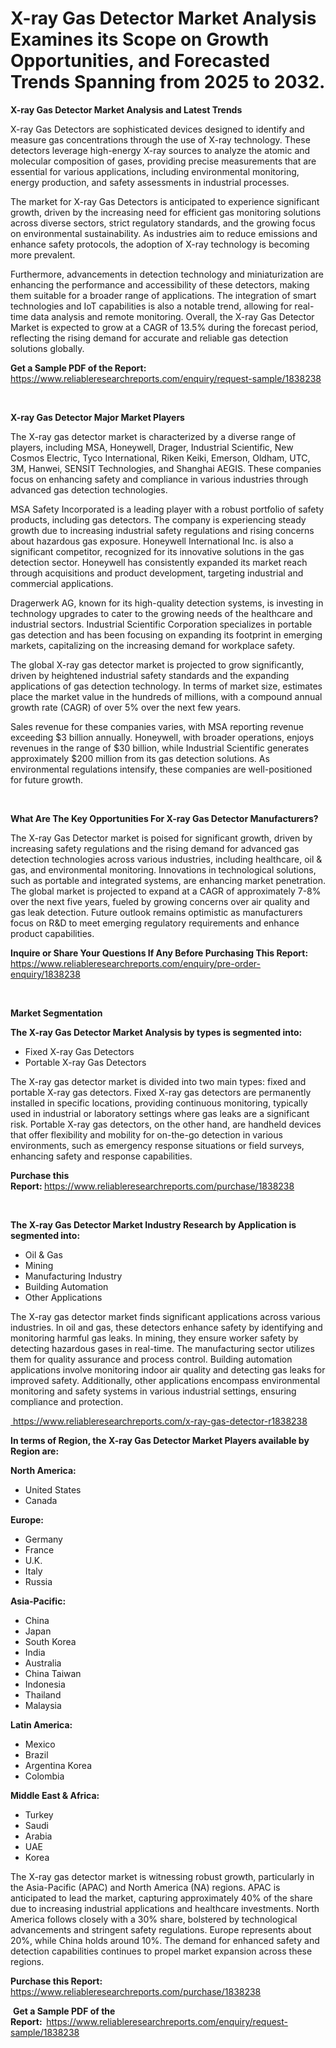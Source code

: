<p><h1>X-ray Gas Detector Market Analysis Examines its Scope on Growth Opportunities, and Forecasted Trends Spanning from 2025 to 2032.</h1></p><p><strong>X-ray Gas Detector Market Analysis and Latest Trends</strong></p>
<p><p>X-ray Gas Detectors are sophisticated devices designed to identify and measure gas concentrations through the use of X-ray technology. These detectors leverage high-energy X-ray sources to analyze the atomic and molecular composition of gases, providing precise measurements that are essential for various applications, including environmental monitoring, energy production, and safety assessments in industrial processes.</p><p>The market for X-ray Gas Detectors is anticipated to experience significant growth, driven by the increasing need for efficient gas monitoring solutions across diverse sectors, strict regulatory standards, and the growing focus on environmental sustainability. As industries aim to reduce emissions and enhance safety protocols, the adoption of X-ray technology is becoming more prevalent.</p><p>Furthermore, advancements in detection technology and miniaturization are enhancing the performance and accessibility of these detectors, making them suitable for a broader range of applications. The integration of smart technologies and IoT capabilities is also a notable trend, allowing for real-time data analysis and remote monitoring. Overall, the X-ray Gas Detector Market is expected to grow at a CAGR of 13.5% during the forecast period, reflecting the rising demand for accurate and reliable gas detection solutions globally.</p></p>
<p><strong>Get a Sample PDF of the Report:&nbsp;</strong> <a href="https://www.reliableresearchreports.com/enquiry/request-sample/1838238?utm_campaign=8&utm_medium=2&utm_source=Github&utm_content=ia&utm_term=16042025&utm_id=x-ray-gas-detector">https://www.reliableresearchreports.com/enquiry/request-sample/1838238</a></p>
<p>&nbsp;</p>
<p><strong>X-ray Gas Detector Major Market Players</strong></p>
<p><p>The X-ray gas detector market is characterized by a diverse range of players, including MSA, Honeywell, Drager, Industrial Scientific, New Cosmos Electric, Tyco International, Riken Keiki, Emerson, Oldham, UTC, 3M, Hanwei, SENSIT Technologies, and Shanghai AEGIS. These companies focus on enhancing safety and compliance in various industries through advanced gas detection technologies.</p><p>MSA Safety Incorporated is a leading player with a robust portfolio of safety products, including gas detectors. The company is experiencing steady growth due to increasing industrial safety regulations and rising concerns about hazardous gas exposure. Honeywell International Inc. is also a significant competitor, recognized for its innovative solutions in the gas detection sector. Honeywell has consistently expanded its market reach through acquisitions and product development, targeting industrial and commercial applications.</p><p>Dragerwerk AG, known for its high-quality detection systems, is investing in technology upgrades to cater to the growing needs of the healthcare and industrial sectors. Industrial Scientific Corporation specializes in portable gas detection and has been focusing on expanding its footprint in emerging markets, capitalizing on the increasing demand for workplace safety.</p><p>The global X-ray gas detector market is projected to grow significantly, driven by heightened industrial safety standards and the expanding applications of gas detection technology. In terms of market size, estimates place the market value in the hundreds of millions, with a compound annual growth rate (CAGR) of over 5% over the next few years.</p><p>Sales revenue for these companies varies, with MSA reporting revenue exceeding $3 billion annually. Honeywell, with broader operations, enjoys revenues in the range of $30 billion, while Industrial Scientific generates approximately $200 million from its gas detection solutions. As environmental regulations intensify, these companies are well-positioned for future growth.</p></p>
<p>&nbsp;</p>
<p><strong>What Are The Key Opportunities For X-ray Gas Detector Manufacturers?</strong></p>
<p><p>The X-ray Gas Detector market is poised for significant growth, driven by increasing safety regulations and the rising demand for advanced gas detection technologies across various industries, including healthcare, oil & gas, and environmental monitoring. Innovations in technological solutions, such as portable and integrated systems, are enhancing market penetration. The global market is projected to expand at a CAGR of approximately 7-8% over the next five years, fueled by growing concerns over air quality and gas leak detection. Future outlook remains optimistic as manufacturers focus on R&D to meet emerging regulatory requirements and enhance product capabilities.</p></p>
<p><strong>Inquire or Share Your Questions If Any Before Purchasing This Report:</strong> <a href="https://www.reliableresearchreports.com/enquiry/pre-order-enquiry/1838238?utm_campaign=8&utm_medium=2&utm_source=Github&utm_content=ia&utm_term=16042025&utm_id=x-ray-gas-detector">https://www.reliableresearchreports.com/enquiry/pre-order-enquiry/1838238</a></p>
<p>&nbsp;</p>
<p><strong>Market Segmentation</strong></p>
<p><strong>The X-ray Gas Detector Market Analysis by types is segmented into:</strong></p>
<p><ul><li>Fixed X-ray Gas Detectors</li><li>Portable X-ray Gas Detectors</li></ul></p>
<p><p>The X-ray gas detector market is divided into two main types: fixed and portable X-ray gas detectors. Fixed X-ray gas detectors are permanently installed in specific locations, providing continuous monitoring, typically used in industrial or laboratory settings where gas leaks are a significant risk. Portable X-ray gas detectors, on the other hand, are handheld devices that offer flexibility and mobility for on-the-go detection in various environments, such as emergency response situations or field surveys, enhancing safety and response capabilities.</p></p>
<p><strong>Purchase this Report:&nbsp;</strong><a href="https://www.reliableresearchreports.com/purchase/1838238?utm_campaign=8&utm_medium=2&utm_source=Github&utm_content=ia&utm_term=16042025&utm_id=x-ray-gas-detector">https://www.reliableresearchreports.com/purchase/1838238</a></p>
<p>&nbsp;</p>
<p><strong>The X-ray Gas Detector Market Industry Research by Application is segmented into:</strong></p>
<p><ul><li>Oil & Gas</li><li>Mining</li><li>Manufacturing Industry</li><li>Building Automation</li><li>Other Applications</li></ul></p>
<p><p>The X-ray gas detector market finds significant applications across various industries. In oil and gas, these detectors enhance safety by identifying and monitoring harmful gas leaks. In mining, they ensure worker safety by detecting hazardous gases in real-time. The manufacturing sector utilizes them for quality assurance and process control. Building automation applications involve monitoring indoor air quality and detecting gas leaks for improved safety. Additionally, other applications encompass environmental monitoring and safety systems in various industrial settings, ensuring compliance and protection.</p></p>
<p><a href="https://www.reliableresearchreports.com/x-ray-gas-detector-r1838238?utm_campaign=8&utm_medium=2&utm_source=Github&utm_content=ia&utm_term=16042025&utm_id=x-ray-gas-detector">&nbsp;https://www.reliableresearchreports.com/x-ray-gas-detector-r1838238</a></p>
<p><strong>In terms of Region, the X-ray Gas Detector Market Players available by Region are:</strong></p>
<p>
    <p> <strong> North America: </strong>
        <ul>
            <li>United States</li>
            <li>Canada</li>
        </ul>
        </p> 
    <p> <strong> Europe: </strong>
        <ul>
            <li>Germany</li>
            <li>France</li>
            <li>U.K.</li>
            <li>Italy</li>
            <li>Russia</li>
        </ul>
        </p> 
    <p> <strong> Asia-Pacific: </strong>
        <ul>
            <li>China</li>
            <li>Japan</li>
            <li>South Korea</li>
            <li>India</li>
            <li>Australia</li>
            <li>China Taiwan</li>
            <li>Indonesia</li>
            <li>Thailand</li>
            <li>Malaysia</li>
        </ul>
        </p> 
    <p> <strong> Latin America: </strong>
        <ul>
            <li>Mexico</li>
            <li>Brazil</li>
            <li>Argentina Korea</li>
            <li>Colombia</li>
        </ul>
        </p> 
    <p> <strong> Middle East & Africa: </strong>
        <ul>
            <li>Turkey</li>
            <li>Saudi</li>
            <li>Arabia</li>
            <li>UAE</li>
            <li>Korea</li>
        </ul>
    </p>
    </p>
<p><p>The X-ray gas detector market is witnessing robust growth, particularly in the Asia-Pacific (APAC) and North America (NA) regions. APAC is anticipated to lead the market, capturing approximately 40% of the share due to increasing industrial applications and healthcare investments. North America follows closely with a 30% share, bolstered by technological advancements and stringent safety regulations. Europe represents about 20%, while China holds around 10%. The demand for enhanced safety and detection capabilities continues to propel market expansion across these regions.</p></p>
<p><strong>Purchase this Report: </strong><a href="https://www.reliableresearchreports.com/purchase/1838238?utm_campaign=8&utm_medium=2&utm_source=Github&utm_content=ia&utm_term=16042025&utm_id=x-ray-gas-detector">https://www.reliableresearchreports.com/purchase/1838238</a></p>
<p>&nbsp;<strong>Get a Sample PDF of the Report:&nbsp;&nbsp;</strong><a href="https://www.reliableresearchreports.com/enquiry/request-sample/1838238?utm_campaign=8&utm_medium=2&utm_source=Github&utm_content=ia&utm_term=16042025&utm_id=x-ray-gas-detector">https://www.reliableresearchreports.com/enquiry/request-sample/1838238</a></p>
<p><strong></strong></p>
<p><p></p><p></p><p></p></p>